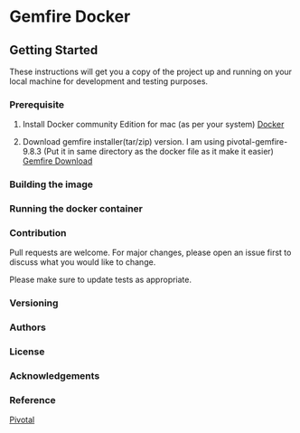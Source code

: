 # Gemfire Docker

## Getting Started
These instructions will get you a copy of the project up and running on your local machine for development and testing purposes.

### Prerequisite
1. Install Docker community Edition for mac (as per your system) 
[Docker](https://docs.docker.com/docker-for-mac/install/)

2. Download gemfire installer(tar/zip) version.
I am using pivotal-gemfire-9.8.3 (Put it in same directory as the docker file as it make it easier)
[Gemfire Download](https://network.pivotal.io/products/pivotal-gemfire/)

### Building the image 

### Running the docker container

### Contribution
Pull requests are welcome. For major changes, please open an issue first to discuss what you would like to change.

Please make sure to update tests as appropriate.

### Versioning

### Authors

### License

### Acknowledgements

### Reference
[Pivotal](http://gemfire82.docs.pivotal.io/docs-gemfire/latest/getting_started/15_minute_quickstart_gfsh.html)

